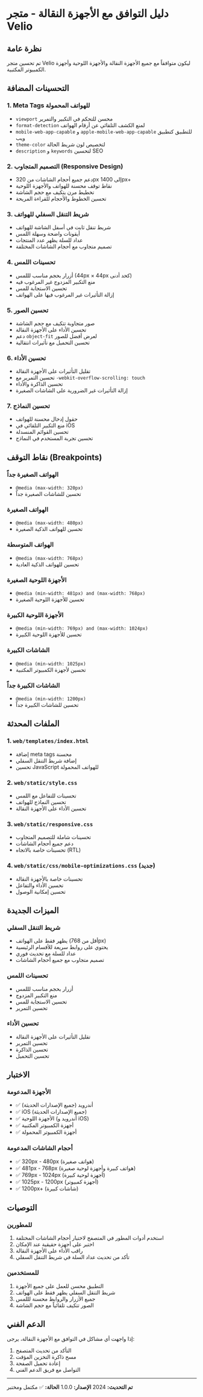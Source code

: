 # دليل التوافق مع الأجهزة النقالة - متجر Velio

## نظرة عامة
تم تحسين متجر Velio ليكون متوافقاً مع جميع الأجهزة النقالة والأجهزة اللوحية وأجهزة الكمبيوتر المكتبية.

## التحسينات المضافة

### 1. Meta Tags للهواتف المحمولة
- `viewport` محسن للتحكم في التكبير والتمرير
- `format-detection` لمنع الكشف التلقائي عن أرقام الهواتف
- `mobile-web-app-capable` و `apple-mobile-web-app-capable` للتطبيق كتطبيق ويب
- `theme-color` لتخصيص لون شريط الحالة
- `description` و `keywords` لتحسين SEO

### 2. التصميم المتجاوب (Responsive Design)
- دعم جميع أحجام الشاشات من 320px إلى 1400px+
- نقاط توقف محسنة للهواتف والأجهزة اللوحية
- تخطيط مرن يتكيف مع حجم الشاشة
- تحسين الخطوط والأحجام للقراءة المريحة

### 3. شريط التنقل السفلي للهواتف
- شريط تنقل ثابت في أسفل الشاشة للهواتف
- أيقونات واضحة وسهلة اللمس
- عداد للسلة يظهر عدد المنتجات
- تصميم متجاوب مع أحجام الشاشات المختلفة

### 4. تحسينات اللمس
- أزرار بحجم مناسب لللمس (44px × 44px كحد أدنى)
- منع التكبير المزدوج غير المرغوب فيه
- تحسين الاستجابة للمس
- إزالة التأثيرات غير المرغوب فيها على الهواتف

### 5. تحسين الصور
- صور متجاوبة تتكيف مع حجم الشاشة
- تحسين الأداء على الأجهزة النقالة
- دعم `object-fit` لعرض أفضل للصور
- تحسين التحميل مع تأثيرات انتقالية

### 6. تحسين الأداء
- تقليل التأثيرات على الأجهزة النقالة
- تحسين التمرير مع `-webkit-overflow-scrolling: touch`
- تحسين الذاكرة والأداء
- إزالة التأثيرات غير الضرورية على الشاشات الصغيرة

### 7. تحسين النماذج
- حقول إدخال محسنة للهواتف
- منع التكبير التلقائي في iOS
- تحسين القوائم المنسدلة
- تحسين تجربة المستخدم في النماذج

## نقاط التوقف (Breakpoints)

### الهواتف الصغيرة جداً
- `@media (max-width: 320px)`
- تحسين للشاشات الصغيرة جداً

### الهواتف الصغيرة
- `@media (max-width: 480px)`
- تحسين للهواتف الذكية الصغيرة

### الهواتف المتوسطة
- `@media (max-width: 768px)`
- تحسين للهواتف الذكية العادية

### الأجهزة اللوحية الصغيرة
- `@media (min-width: 481px) and (max-width: 768px)`
- تحسين للأجهزة اللوحية الصغيرة

### الأجهزة اللوحية الكبيرة
- `@media (min-width: 769px) and (max-width: 1024px)`
- تحسين للأجهزة اللوحية الكبيرة

### الشاشات الكبيرة
- `@media (min-width: 1025px)`
- تحسين لأجهزة الكمبيوتر المكتبية

### الشاشات الكبيرة جداً
- `@media (min-width: 1200px)`
- تحسين للشاشات الكبيرة جداً

## الملفات المحدثة

### 1. `web/templates/index.html`
- إضافة meta tags محسنة
- إضافة شريط التنقل السفلي
- تحسين JavaScript للهواتف المحمولة

### 2. `web/static/style.css`
- تحسينات للتفاعل مع اللمس
- تحسين النماذج للهواتف
- تحسين الأداء على الأجهزة النقالة

### 3. `web/static/responsive.css`
- تحسينات شاملة للتصميم المتجاوب
- دعم جميع أحجام الشاشات
- تحسينات خاصة بالاتجاه (RTL)

### 4. `web/static/css/mobile-optimizations.css` (جديد)
- تحسينات خاصة بالأجهزة النقالة
- تحسين الأداء والتفاعل
- تحسين إمكانية الوصول

## الميزات الجديدة

### شريط التنقل السفلي
- يظهر فقط على الهواتف (أقل من 768px)
- يحتوي على روابط سريعة للأقسام الرئيسية
- عداد للسلة مع تحديث فوري
- تصميم متجاوب مع جميع أحجام الشاشات

### تحسينات اللمس
- أزرار بحجم مناسب لللمس
- منع التكبير المزدوج
- تحسين الاستجابة للمس
- تحسين التمرير

### تحسين الأداء
- تقليل التأثيرات على الأجهزة النقالة
- تحسين التمرير
- تحسين الذاكرة
- تحسين التحميل

## الاختبار

### الأجهزة المدعومة
- ✅ أندرويد (جميع الإصدارات الحديثة)
- ✅ iOS (جميع الإصدارات الحديثة)
- ✅ الأجهزة اللوحية (أندرويد و iOS)
- ✅ أجهزة الكمبيوتر المكتبية
- ✅ أجهزة الكمبيوتر المحمولة

### أحجام الشاشات المدعومة
- ✅ 320px - 480px (هواتف صغيرة)
- ✅ 481px - 768px (هواتف كبيرة وأجهزة لوحية صغيرة)
- ✅ 769px - 1024px (أجهزة لوحية كبيرة)
- ✅ 1025px - 1200px (أجهزة كمبيوتر)
- ✅ 1200px+ (شاشات كبيرة)

## التوصيات

### للمطورين
1. استخدم أدوات المطور في المتصفح لاختبار أحجام الشاشات المختلفة
2. اختبر على أجهزة حقيقية عند الإمكان
3. راقب الأداء على الأجهزة النقالة
4. تأكد من تحديث عداد السلة في شريط التنقل السفلي

### للمستخدمين
1. التطبيق محسن للعمل على جميع الأجهزة
2. شريط التنقل السفلي يظهر فقط على الهواتف
3. جميع الأزرار والروابط محسنة لللمس
4. الصور تتكيف تلقائياً مع حجم الشاشة

## الدعم الفني

إذا واجهت أي مشاكل في التوافق مع الأجهزة النقالة، يرجى:
1. التأكد من تحديث المتصفح
2. مسح ذاكرة التخزين المؤقت
3. إعادة تحميل الصفحة
4. التواصل مع فريق الدعم الفني

---

**تم التحديث:** 2024
**الإصدار:** 1.0.0
**الحالة:** ✅ مكتمل ومختبر
